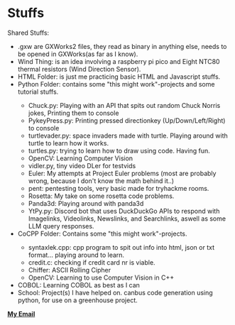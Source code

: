 # Stuffs
Shared Stuffs:
<ul>
      <li>.gxw are GXWorks2 files, they read as binary in anything else, needs to be opened in GXWorks(as far as I know).</li>
      <li>Wind Thing: is an idea involving a raspberry pi pico and Eight NTC80 thermal resistors (Wind Direction Sensor).</li>
      <li>HTML Folder: is just me practicing basic HTML and Javascript stuffs.</li>
      <li>Python Folder: contains some "this might work"-projects and some tutorial stuffs.</li>
      <ul>
            <li>Chuck.py: Playing with an API that spits out random Chuck Norris jokes, Printing them to console</li>
            <li>PykeyPress.py: Printing pressed directionkey (Up/Down/Left/Right) to console</li>
            <li>turtlevader.py: space invaders made with turtle. Playing around with turtle to learn how it works.</li>
            <li>turtles.py: trying to learn how to draw using code. Having fun.</li>
            <li>OpenCV: Learning Computer Vision
                  <li>vidler.py, tiny video DLer for testvids</li></li>
	      <li>Euler: My attempts at Project Euler problems (most are probably wrong, because I don't know the math behind it..)</li>
	      <li>pent: pentesting tools, very basic made for tryhackme rooms.</li>
	      <li>Rosetta: My take on some rosetta code problems.</li>
            <li>Panda3d: Playing around with panda3d</li>
            <li>YtPy.py: Discord bot that uses DuckDuckGo APIs to respond with Imagelinks, Videolinks, Newslinks, and Searchlinks, aswell as some LLM query responses.</li>
      </ul>
      <li>CoCPP Folder: Contains some "this might work"-projects. </li>
      <ul>
            <li>syntaxlek.cpp: cpp program to spit out info into html, json or txt format... playing around to learn.</li>
            <li>credit.c: checking if credit card nr is viable.</li>
            <li>Chiffer: ASCII Rolling Cipher</li>
            <li>OpenCV: Learning to use Computer Vision in C++</li>
      </ul>
      <li>COBOL: Learning COBOL as best as I can</li>
      <li>School: Project(s) I have helped on. canbus code generation using python, for use on a greenhouse project.</li>
</ul>

<a href="mailto:mattiasvholmgren@gmail.com?subject=Stuffs"><strong>My Email</strong></a>
